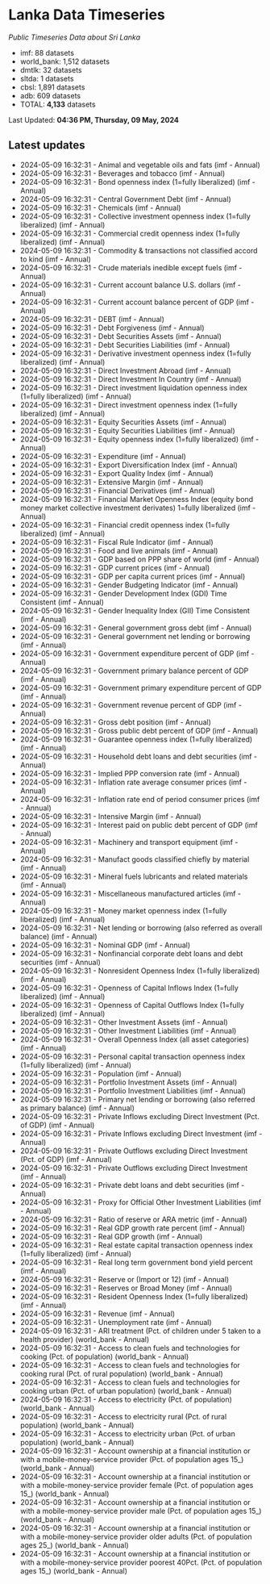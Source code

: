 # Lanka Data Timeseries
*Public Timeseries Data about Sri Lanka*

* imf: 88 datasets
* world_bank: 1,512 datasets
* dmtlk: 32 datasets
* sltda: 1 datasets
* cbsl: 1,891 datasets
* adb: 609 datasets
* TOTAL: **4,133** datasets

Last Updated: **04:36 PM, Thursday, 09 May, 2024**

## Latest updates

* 2024-05-09 16:32:31 - Animal and vegetable oils and fats (imf - Annual)
* 2024-05-09 16:32:31 - Beverages and tobacco (imf - Annual)
* 2024-05-09 16:32:31 - Bond openness index (1=fully liberalized) (imf - Annual)
* 2024-05-09 16:32:31 - Central Government Debt (imf - Annual)
* 2024-05-09 16:32:31 - Chemicals (imf - Annual)
* 2024-05-09 16:32:31 - Collective investment openness index (1=fully liberalized) (imf - Annual)
* 2024-05-09 16:32:31 - Commercial credit openness index (1=fully liberalized) (imf - Annual)
* 2024-05-09 16:32:31 - Commodity & transactions not classified accord to kind (imf - Annual)
* 2024-05-09 16:32:31 - Crude materials inedible except fuels (imf - Annual)
* 2024-05-09 16:32:31 - Current account balance U.S. dollars (imf - Annual)
* 2024-05-09 16:32:31 - Current account balance percent of GDP (imf - Annual)
* 2024-05-09 16:32:31 - DEBT (imf - Annual)
* 2024-05-09 16:32:31 - Debt Forgiveness (imf - Annual)
* 2024-05-09 16:32:31 - Debt Securities Assets (imf - Annual)
* 2024-05-09 16:32:31 - Debt Securities Liabilities (imf - Annual)
* 2024-05-09 16:32:31 - Derivative investment openness index (1=fully liberalized) (imf - Annual)
* 2024-05-09 16:32:31 - Direct Investment Abroad (imf - Annual)
* 2024-05-09 16:32:31 - Direct Investment In Country (imf - Annual)
* 2024-05-09 16:32:31 - Direct investment liquidation openness index (1=fully liberalized) (imf - Annual)
* 2024-05-09 16:32:31 - Direct investment openness index (1=fully liberalized) (imf - Annual)
* 2024-05-09 16:32:31 - Equity Securities Assets (imf - Annual)
* 2024-05-09 16:32:31 - Equity Securities Liabilities (imf - Annual)
* 2024-05-09 16:32:31 - Equity openness index (1=fully liberalized) (imf - Annual)
* 2024-05-09 16:32:31 - Expenditure (imf - Annual)
* 2024-05-09 16:32:31 - Export Diversification Index (imf - Annual)
* 2024-05-09 16:32:31 - Export Quality Index (imf - Annual)
* 2024-05-09 16:32:31 - Extensive Margin (imf - Annual)
* 2024-05-09 16:32:31 - Financial Derivatives (imf - Annual)
* 2024-05-09 16:32:31 - Financial Market Openness Index (equity bond money market collective investment derivates) 1=fully liberalized (imf - Annual)
* 2024-05-09 16:32:31 - Financial credit openness index (1=fully liberalized) (imf - Annual)
* 2024-05-09 16:32:31 - Fiscal Rule Indicator (imf - Annual)
* 2024-05-09 16:32:31 - Food and live animals (imf - Annual)
* 2024-05-09 16:32:31 - GDP based on PPP share of world (imf - Annual)
* 2024-05-09 16:32:31 - GDP current prices (imf - Annual)
* 2024-05-09 16:32:31 - GDP per capita current prices (imf - Annual)
* 2024-05-09 16:32:31 - Gender Budgeting Indicator (imf - Annual)
* 2024-05-09 16:32:31 - Gender Development Index (GDI) Time Consistent (imf - Annual)
* 2024-05-09 16:32:31 - Gender Inequality Index (GII) Time Consistent (imf - Annual)
* 2024-05-09 16:32:31 - General government gross debt (imf - Annual)
* 2024-05-09 16:32:31 - General government net lending or borrowing (imf - Annual)
* 2024-05-09 16:32:31 - Government expenditure percent of GDP (imf - Annual)
* 2024-05-09 16:32:31 - Government primary balance percent of GDP (imf - Annual)
* 2024-05-09 16:32:31 - Government primary expenditure percent of GDP (imf - Annual)
* 2024-05-09 16:32:31 - Government revenue percent of GDP (imf - Annual)
* 2024-05-09 16:32:31 - Gross debt position (imf - Annual)
* 2024-05-09 16:32:31 - Gross public debt percent of GDP (imf - Annual)
* 2024-05-09 16:32:31 - Guarantee openness index (1=fully liberalized) (imf - Annual)
* 2024-05-09 16:32:31 - Household debt loans and debt securities (imf - Annual)
* 2024-05-09 16:32:31 - Implied PPP conversion rate (imf - Annual)
* 2024-05-09 16:32:31 - Inflation rate average consumer prices (imf - Annual)
* 2024-05-09 16:32:31 - Inflation rate end of period consumer prices (imf - Annual)
* 2024-05-09 16:32:31 - Intensive Margin (imf - Annual)
* 2024-05-09 16:32:31 - Interest paid on public debt percent of GDP (imf - Annual)
* 2024-05-09 16:32:31 - Machinery and transport equipment (imf - Annual)
* 2024-05-09 16:32:31 - Manufact goods classified chiefly by material (imf - Annual)
* 2024-05-09 16:32:31 - Mineral fuels lubricants and related materials (imf - Annual)
* 2024-05-09 16:32:31 - Miscellaneous manufactured articles (imf - Annual)
* 2024-05-09 16:32:31 - Money market openness index (1=fully liberalized) (imf - Annual)
* 2024-05-09 16:32:31 - Net lending or borrowing (also referred as overall balance) (imf - Annual)
* 2024-05-09 16:32:31 - Nominal GDP (imf - Annual)
* 2024-05-09 16:32:31 - Nonfinancial corporate debt loans and debt securities (imf - Annual)
* 2024-05-09 16:32:31 - Nonresident Openness Index (1=fully liberalized) (imf - Annual)
* 2024-05-09 16:32:31 - Openness of Capital Inflows Index (1=fully liberalized) (imf - Annual)
* 2024-05-09 16:32:31 - Openness of Capital Outflows Index (1=fully liberalized) (imf - Annual)
* 2024-05-09 16:32:31 - Other Investment Assets (imf - Annual)
* 2024-05-09 16:32:31 - Other Investment Liabilities (imf - Annual)
* 2024-05-09 16:32:31 - Overall Openness Index (all asset categories) (imf - Annual)
* 2024-05-09 16:32:31 - Personal capital transaction openness index (1=fully liberalized) (imf - Annual)
* 2024-05-09 16:32:31 - Population (imf - Annual)
* 2024-05-09 16:32:31 - Portfolio Investment Assets (imf - Annual)
* 2024-05-09 16:32:31 - Portfolio Investment Liabilities (imf - Annual)
* 2024-05-09 16:32:31 - Primary net lending or borrowing (also referred as primary balance) (imf - Annual)
* 2024-05-09 16:32:31 - Private Inflows excluding Direct Investment (Pct. of GDP) (imf - Annual)
* 2024-05-09 16:32:31 - Private Inflows excluding Direct Investment (imf - Annual)
* 2024-05-09 16:32:31 - Private Outflows excluding Direct Investment (Pct. of GDP) (imf - Annual)
* 2024-05-09 16:32:31 - Private Outflows excluding Direct Investment (imf - Annual)
* 2024-05-09 16:32:31 - Private debt loans and debt securities (imf - Annual)
* 2024-05-09 16:32:31 - Proxy for Official Other Investment Liabilities (imf - Annual)
* 2024-05-09 16:32:31 - Ratio of reserve or ARA metric (imf - Annual)
* 2024-05-09 16:32:31 - Real GDP growth rate percent (imf - Annual)
* 2024-05-09 16:32:31 - Real GDP growth (imf - Annual)
* 2024-05-09 16:32:31 - Real estate capital transaction openness index (1=fully liberalized) (imf - Annual)
* 2024-05-09 16:32:31 - Real long term government bond yield percent (imf - Annual)
* 2024-05-09 16:32:31 - Reserve or (Import or 12) (imf - Annual)
* 2024-05-09 16:32:31 - Reserves or Broad Money (imf - Annual)
* 2024-05-09 16:32:31 - Resident Openness Index (1=fully liberalized) (imf - Annual)
* 2024-05-09 16:32:31 - Revenue (imf - Annual)
* 2024-05-09 16:32:31 - Unemployment rate (imf - Annual)
* 2024-05-09 16:32:31 - ARI treatment (Pct. of children under 5 taken to a health provider) (world_bank - Annual)
* 2024-05-09 16:32:31 - Access to clean fuels and technologies for cooking (Pct. of population) (world_bank - Annual)
* 2024-05-09 16:32:31 - Access to clean fuels and technologies for cooking rural (Pct. of rural population) (world_bank - Annual)
* 2024-05-09 16:32:31 - Access to clean fuels and technologies for cooking urban (Pct. of urban population) (world_bank - Annual)
* 2024-05-09 16:32:31 - Access to electricity (Pct. of population) (world_bank - Annual)
* 2024-05-09 16:32:31 - Access to electricity rural (Pct. of rural population) (world_bank - Annual)
* 2024-05-09 16:32:31 - Access to electricity urban (Pct. of urban population) (world_bank - Annual)
* 2024-05-09 16:32:31 - Account ownership at a financial institution or with a mobile-money-service provider (Pct. of population ages 15_) (world_bank - Annual)
* 2024-05-09 16:32:31 - Account ownership at a financial institution or with a mobile-money-service provider female (Pct. of population ages 15_) (world_bank - Annual)
* 2024-05-09 16:32:31 - Account ownership at a financial institution or with a mobile-money-service provider male (Pct. of population ages 15_) (world_bank - Annual)
* 2024-05-09 16:32:31 - Account ownership at a financial institution or with a mobile-money-service provider older adults (Pct. of population ages 25_) (world_bank - Annual)
* 2024-05-09 16:32:31 - Account ownership at a financial institution or with a mobile-money-service provider poorest 40Pct. (Pct. of population ages 15_) (world_bank - Annual)